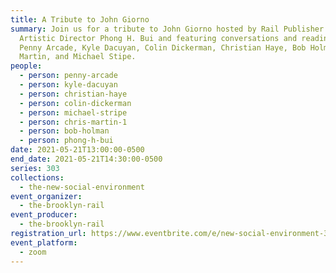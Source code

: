 ```yaml
---
title: A Tribute to John Giorno
summary: Join us for a tribute to John Giorno hosted by Rail Publisher and
  Artistic Director Phong H. Bui and featuring conversations and readings from
  Penny Arcade, Kyle Dacuyan, Colin Dickerman, Christian Haye, Bob Holman, Chris
  Martin, and Michael Stipe.
people:
  - person: penny-arcade
  - person: kyle-dacuyan
  - person: christian-haye
  - person: colin-dickerman
  - person: michael-stripe
  - person: chris-martin-1
  - person: bob-holman
  - person: phong-h-bui
date: 2021-05-21T13:00:00-0500
end_date: 2021-05-21T14:30:00-0500
series: 303
collections:
  - the-new-social-environment
event_organizer:
  - the-brooklyn-rail
event_producer:
  - the-brooklyn-rail
registration_url: https://www.eventbrite.com/e/new-social-environment-303-a-tribute-to-john-giorno-tickets-154742042615
event_platform:
  - zoom
---
```

